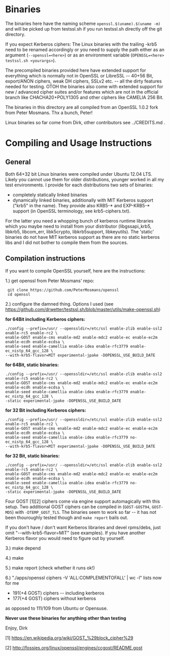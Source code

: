
Binaries
========

The binaries here have the naming scheme ``openssl.$(uname).$(uname -m)``
and will be picked up from testssl.sh if you run testssl.sh directly
off the git directory.

If you expect Kerberos ciphers: The Linux binaries with the trailing -krb5 
need to be renamed accordingly or you need to supply the path either
as an argument (``--openssl=<here>``) or as an environment variable
(``OPENSSL=<here> testssl.sh <yourargs>``).

The precompiled binaries provided here have extended support for
everything which is normally not in OpenSSL or LibreSSL -- 40+56 Bit,
export/ANON ciphers, weak DH ciphers, SSLv2 etc. -- all the dirty
features needed for testing. OTOH the binaries also come with extended
support for new / advanced cipher suites and/or features which are not
in the official branch like CHACHA20+POLY1305 and other ciphers like 
CAMELIA 256 Bit.

The binaries in this directory are all compiled from an OpenSSL 1.0.2 fork
from Peter Mosmans. Thx a bunch, Peter!

Linux binaries so far come from Dirk, other contributors see ../CREDITS.md .


Compiling and Usage Instructions
================================

General
-------

Both 64+32 bit Linux binaries were compiled under Ubuntu 12.04 LTS. Likely you
cannot use them for older distributions, younger worked in all my test environments. 
I provide for each distributions two sets of binaries:

* completely statically linked binaries
* dynamically linked binaries, additionally with MIT Kerberos support ("krb5" in the name).
  They provide also KRB5-* and EXP-KRB5-* support (in OpenSSL terminology, see krb5-ciphers.txt). 

For the latter you need a whopping bunch of kerberos runtime libraries which you maybe need to 
install from your distributor (libgssapi_krb5, libkrb5, libcom_err, libk5crypto, libkrb5support, 
libkeyutils). The 'static' binaries do not have MIT kerberos support as there are no
static kerberos libs and I did not bother to compile them from the sources.


Compilation instructions
------------------------

If you want to compile OpenSSL yourself, here are the instructions:

1.) get openssl from Peter Mosmans' repo:

     git clone https://github.com/PeterMosmans/openssl
     cd openssl

2.) configure the damned thing. Options I used (see https://github.com/drwetter/testssl.sh/blob/master/utils/make-openssl.sh)

**for 64Bit including Kerberos ciphers:**

    ./config --prefix=/usr/ --openssldir=/etc/ssl enable-zlib enable-ssl2 enable-rc5 enable-rc2 \
    enable-GOST enable-cms enable-md2 enable-mdc2 enable-ec enable-ec2m enable-ecdh enable-ecdsa \
    enable-seed enable-camellia enable-idea enable-rfc3779 enable-ec_nistp_64_gcc_128 \
    --with-krb5-flavor=MIT experimental-jpake -DOPENSSL_USE_BUILD_DATE

**for 64Bit, static binaries:**

    ./config --prefix=/usr/ --openssldir=/etc/ssl enable-zlib enable-ssl2 enable-rc5 enable-rc2 \
    enable-GOST enable-cms enable-md2 enable-mdc2 enable-ec enable-ec2m enable-ecdh enable-ecdsa \
    enable-seed enable-camellia enable-idea enable-rfc3779 enable-ec_nistp_64_gcc_128 \
    -static experimental-jpake -DOPENSSL_USE_BUILD_DATE

**for 32 Bit including Kerberos ciphers:**

    ./config --prefix=/usr/ --openssldir=/etc/ssl enable-zlib enable-ssl2 enable-rc5 enable-rc2 \
    enable-GOST enable-cms enable-md2 enable-mdc2 enable-ec enable-ec2m enable-ecdh enable-ecdsa \
    enable-seed enable-camellia enable-idea enable-rfc3779 no-ec_nistp_64_gcc_128 \
    --with-krb5-flavor=MIT experimental-jpake -DOPENSSL_USE_BUILD_DATE

 **for 32 Bit, static binaries:**

    ./config --prefix=/usr/ --openssldir=/etc/ssl enable-zlib enable-ssl2 enable-rc5 enable-rc2 \
    enable-GOST enable-cms enable-md2 enable-mdc2 enable-ec enable-ec2m enable-ecdh enable-ecdsa \
    enable-seed enable-camellia enable-idea enable-rfc3779 no-ec_nistp_64_gcc_128 \
    -static experimental-jpake -DOPENSSL_USE_BUILD_DATE 

Four GOST [1][2] ciphers come via engine support automagically with this setup. Two additional GOST 
ciphers can be compiled in (``GOST-GOST94``, ``GOST-MD5``) with ``-DTEMP_GOST_TLS``. The binaries 
seem to work so far -- it has not been thouroughly tested though and ``make report`` bails out.

If you don't have / don't want Kerberos libraries and devel rpms/debs, just omit "--with-krb5-flavor=MIT"
(see examples).  If you have another Kerberos flavor you would need to figure out by yourself.

3.) make depend

4.) make

5.) make report (check whether it runs ok!)

6.) "./apps/openssl ciphers -V 'ALL:COMPLEMENTOFALL' | wc -l" lists now for me
* 191(+4 GOST) ciphers -- including kerberos 
* 177(+4 GOST) ciphers without kerberos

as opposed to 111/109 from Ubuntu or Opensuse. 

**Never use these binaries for anything other than testing**

Enjoy, Dirk

[1] https://en.wikipedia.org/wiki/GOST_%29block_cipher%29

[2] http://fossies.org/linux/openssl/engines/ccgost/README.gost



